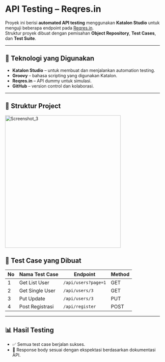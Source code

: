 # API Testing – Reqres.in

Proyek ini berisi **automated API testing** menggunakan **Katalon Studio** untuk menguji beberapa endpoint pada [Reqres.in](https://reqres.in/).  
Struktur proyek dibuat dengan pemisahan **Object Repository**, **Test Cases**, dan **Test Suite**.

---

## 🚀 Teknologi yang Digunakan
- **Katalon Studio** – untuk membuat dan menjalankan automation testing.
- **Groovy** – bahasa scripting yang digunakan Katalon.
- **Reqres.in** – API dummy untuk simulasi.
- **GitHub** – version control dan kolaborasi.

---

## 📂 Struktur Project
<img width="376" height="431" alt="Screenshot_3" src="https://github.com/user-attachments/assets/12798248-55dd-47b6-a4d9-4e2469fcc55c" />

## 📑 Test Case yang Dibuat
| No | Nama Test Case  | Endpoint                 | Method |
|----|-------------------|------------------------|--------|
| 1  | Get List User     | `/api/users?page=1`    | GET    |
| 2  | Get Single User   | `/api/users/3`         | GET    |
| 3  | Put Update        | `/api/users/3`         | PUT    |
| 4  | Post Registrasi   | `/api/register`        | POST   |

---

## 📊 Hasil Testing
- ✅ Semua test case berjalan sukses.
- 📄 Response body sesuai dengan ekspektasi berdasarkan dokumentasi API.
